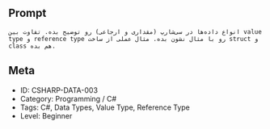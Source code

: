 ## Prompt

```
انواع داده‌ها در سی‌شارپ (مقداری و ارجاعی) رو توضیح بده. تفاوت بین value type و reference type رو با مثال نشون بده. مثال عملی از ساخت struct و class هم بده.
```

## Meta

- ID: CSHARP-DATA-003  
- Category: Programming / C#  
- Tags: C#, Data Types, Value Type, Reference Type  
- Level: Beginner
